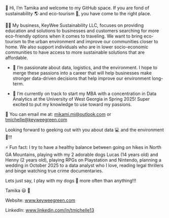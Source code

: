 👋 Hi, I’m Tamika and welcome to my GitHub space. If you are fond of sustainability 🌎 and eco-tourism 🧳, you have come to the right place.

👩‍💻 My business, KeyWee Sustainability LLC, focuses on providing education and solutions to businesses and customers searching for more eco-friendly options when it comes to traveling. We want to bring eco-tourism to the urban environment and improve our communities closer to home. We also support individuals who are in lower socio-economic communities to have access to more sustainable solutions that are affordable.
  
  - 🧠 I’m passionate about data, logistics, and the environment. I hope to merge these passions into a career that will help businesses make stronger data-driven decisions that help improve our environment long-term.
    
  - 🏫 I’m currently on track to start my MBA with a concentration in Data Analytics at the University of West Georgia in Spring 2025! Super excited to put my knowledge to use toward my passions.

📧 You can email me at: mikami.mi@outlook.com or tmichelle@keyweegreen.com

Looking forward to geeking out with you about data 💻 and the environment 🌲!!!

⚡ Fun fact: I try to have a healthy balance between going on hikes in North GA Mountains, playing with my 2 adorable dogs Lucas (14 years old) and Henny (2 years old), playing RPGs on Playstation and Nintendo, planning a wedding in October 2025 to a data analyst who I love, reading legal thrillers and binge watching true crime documentaries.

Lets just say, I play with my dogs 🐶 more often than anything!!!

Tamika 😃 💚

Website: www.keyweegreen.com

LinkedIn: www.linkedin.com/in/tmichelle13

<!---
tmichelle-ops/tmichelle-ops is a ✨ special ✨ repository because its `README.md` (this file) appears on your GitHub profile.
You can click the Preview link to take a look at your changes.
--->
